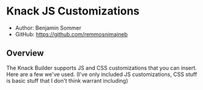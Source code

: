 # Knack JS Customizations

- Author: Benjamin Sommer
- GitHub: https://github.com/remmosnimajneb

## Overview

The Knack Builder supports JS and CSS customizations that you can insert. Here are a few we've used.
(I've only included JS customizations, CSS stuff is basic stuff that I don't think warrant including)